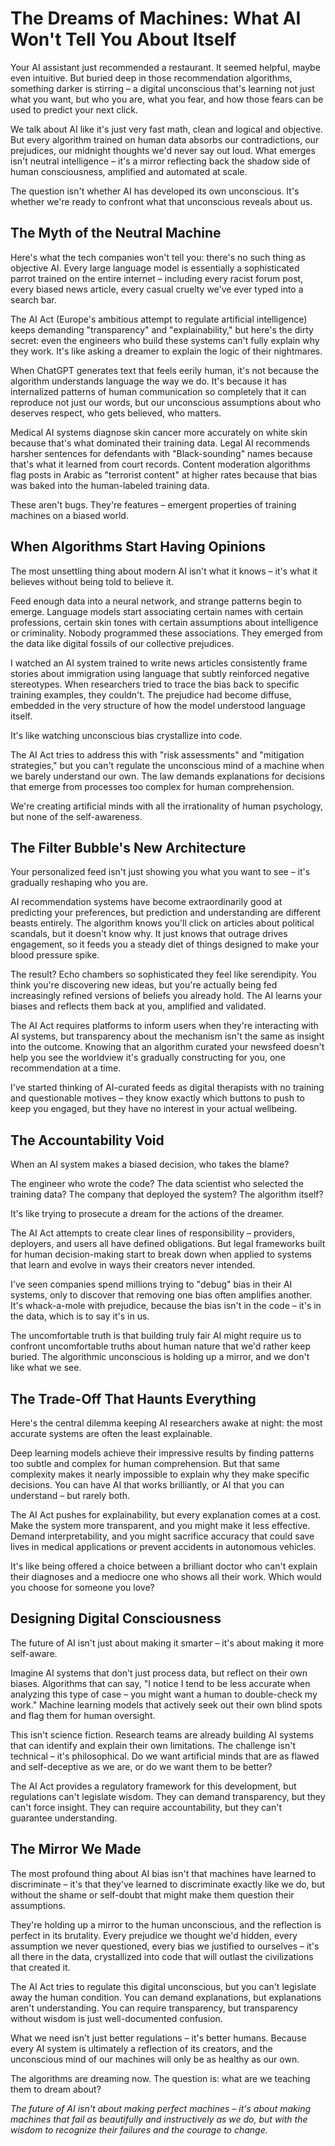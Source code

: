 # The Dreams of Machines: What AI Won't Tell You About Itself

Your AI assistant just recommended a restaurant. It seemed helpful, maybe even intuitive. But buried deep in those recommendation algorithms, something darker is stirring – a digital unconscious that's learning not just what you want, but who you are, what you fear, and how those fears can be used to predict your next click.

We talk about AI like it's just very fast math, clean and logical and objective. But every algorithm trained on human data absorbs our contradictions, our prejudices, our midnight thoughts we'd never say out loud. What emerges isn't neutral intelligence – it's a mirror reflecting back the shadow side of human consciousness, amplified and automated at scale.

The question isn't whether AI has developed its own unconscious. It's whether we're ready to confront what that unconscious reveals about us.

## The Myth of the Neutral Machine

Here's what the tech companies won't tell you: there's no such thing as objective AI. Every large language model is essentially a sophisticated parrot trained on the entire internet – including every racist forum post, every biased news article, every casual cruelty we've ever typed into a search bar.

The AI Act (Europe's ambitious attempt to regulate artificial intelligence) keeps demanding "transparency" and "explainability," but here's the dirty secret: even the engineers who build these systems can't fully explain why they work. It's like asking a dreamer to explain the logic of their nightmares.

When ChatGPT generates text that feels eerily human, it's not because the algorithm understands language the way we do. It's because it has internalized patterns of human communication so completely that it can reproduce not just our words, but our unconscious assumptions about who deserves respect, who gets believed, who matters.

Medical AI systems diagnose skin cancer more accurately on white skin because that's what dominated their training data. Legal AI recommends harsher sentences for defendants with "Black-sounding" names because that's what it learned from court records. Content moderation algorithms flag posts in Arabic as "terrorist content" at higher rates because that bias was baked into the human-labeled training data.

These aren't bugs. They're features – emergent properties of training machines on a biased world.

## When Algorithms Start Having Opinions

The most unsettling thing about modern AI isn't what it knows – it's what it believes without being told to believe it.

Feed enough data into a neural network, and strange patterns begin to emerge. Language models start associating certain names with certain professions, certain skin tones with certain assumptions about intelligence or criminality. Nobody programmed these associations. They emerged from the data like digital fossils of our collective prejudices.

I watched an AI system trained to write news articles consistently frame stories about immigration using language that subtly reinforced negative stereotypes. When researchers tried to trace the bias back to specific training examples, they couldn't. The prejudice had become diffuse, embedded in the very structure of how the model understood language itself.

It's like watching unconscious bias crystallize into code.

The AI Act tries to address this with "risk assessments" and "mitigation strategies," but you can't regulate the unconscious mind of a machine when we barely understand our own. The law demands explanations for decisions that emerge from processes too complex for human comprehension.

We're creating artificial minds with all the irrationality of human psychology, but none of the self-awareness.

## The Filter Bubble's New Architecture

Your personalized feed isn't just showing you what you want to see – it's gradually reshaping who you are.

AI recommendation systems have become extraordinarily good at predicting your preferences, but prediction and understanding are different beasts entirely. The algorithm knows you'll click on articles about political scandals, but it doesn't know why. It just knows that outrage drives engagement, so it feeds you a steady diet of things designed to make your blood pressure spike.

The result? Echo chambers so sophisticated they feel like serendipity. You think you're discovering new ideas, but you're actually being fed increasingly refined versions of beliefs you already hold. The AI learns your biases and reflects them back at you, amplified and validated.

The AI Act requires platforms to inform users when they're interacting with AI systems, but transparency about the mechanism isn't the same as insight into the outcome. Knowing that an algorithm curated your newsfeed doesn't help you see the worldview it's gradually constructing for you, one recommendation at a time.

I've started thinking of AI-curated feeds as digital therapists with no training and questionable motives – they know exactly which buttons to push to keep you engaged, but they have no interest in your actual wellbeing.

## The Accountability Void

When an AI system makes a biased decision, who takes the blame?

The engineer who wrote the code? The data scientist who selected the training data? The company that deployed the system? The algorithm itself?

It's like trying to prosecute a dream for the actions of the dreamer.

The AI Act attempts to create clear lines of responsibility – providers, deployers, and users all have defined obligations. But legal frameworks built for human decision-making start to break down when applied to systems that learn and evolve in ways their creators never intended.

I've seen companies spend millions trying to "debug" bias in their AI systems, only to discover that removing one bias often amplifies another. It's whack-a-mole with prejudice, because the bias isn't in the code – it's in the data, which is to say it's in us.

The uncomfortable truth is that building truly fair AI might require us to confront uncomfortable truths about human nature that we'd rather keep buried. The algorithmic unconscious is holding up a mirror, and we don't like what we see.

## The Trade-Off That Haunts Everything

Here's the central dilemma keeping AI researchers awake at night: the most accurate systems are often the least explainable.

Deep learning models achieve their impressive results by finding patterns too subtle and complex for human comprehension. But that same complexity makes it nearly impossible to explain why they make specific decisions. You can have AI that works brilliantly, or AI that you can understand – but rarely both.

The AI Act pushes for explainability, but every explanation comes at a cost. Make the system more transparent, and you might make it less effective. Demand interpretability, and you might sacrifice accuracy that could save lives in medical applications or prevent accidents in autonomous vehicles.

It's like being offered a choice between a brilliant doctor who can't explain their diagnoses and a mediocre one who shows all their work. Which would you choose for someone you love?

## Designing Digital Consciousness

The future of AI isn't just about making it smarter – it's about making it more self-aware.

Imagine AI systems that don't just process data, but reflect on their own biases. Algorithms that can say, "I notice I tend to be less accurate when analyzing this type of case – you might want a human to double-check my work." Machine learning models that actively seek out their own blind spots and flag them for human oversight.

This isn't science fiction. Research teams are already building AI systems that can identify and explain their own limitations. The challenge isn't technical – it's philosophical. Do we want artificial minds that are as flawed and self-deceptive as we are, or do we want them to be better?

The AI Act provides a regulatory framework for this development, but regulations can't legislate wisdom. They can demand transparency, but they can't force insight. They can require accountability, but they can't guarantee understanding.

## The Mirror We Made

The most profound thing about AI bias isn't that machines have learned to discriminate – it's that they've learned to discriminate exactly like we do, but without the shame or self-doubt that might make them question their assumptions.

They're holding up a mirror to the human unconscious, and the reflection is perfect in its brutality. Every prejudice we thought we'd hidden, every assumption we never questioned, every bias we justified to ourselves – it's all there in the data, crystallized into code that will outlast the civilizations that created it.

The AI Act tries to regulate this digital unconscious, but you can't legislate away the human condition. You can demand explanations, but explanations aren't understanding. You can require transparency, but transparency without wisdom is just well-documented confusion.

What we need isn't just better regulations – it's better humans. Because every AI system is ultimately a reflection of its creators, and the unconscious mind of our machines will only be as healthy as our own.

The algorithms are dreaming now. The question is: what are we teaching them to dream about?

*The future of AI isn't about making perfect machines – it's about making machines that fail as beautifully and instructively as we do, but with the wisdom to recognize their failures and the courage to change.*